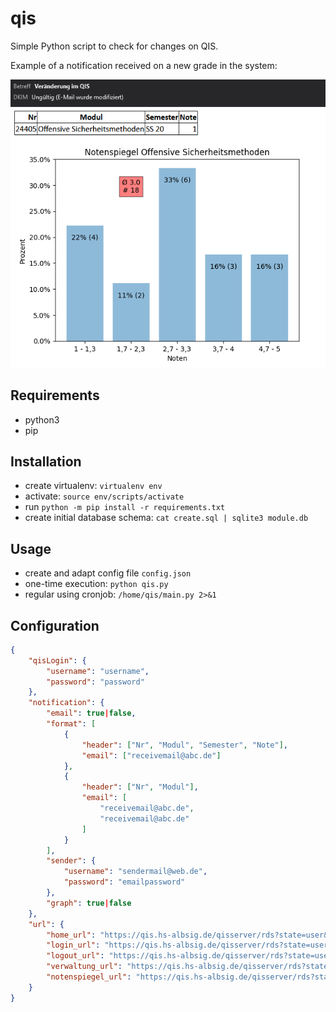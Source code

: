 # qis

Simple Python script to check for changes on QIS.

Example of a notification received on a new grade in the system:

![notification](notification.png)

## Requirements

- python3
- pip

## Installation

- create virtualenv: `virtualenv env`
- activate: `source env/scripts/activate`
- run `python -m pip install -r requirements.txt`
- create initial database schema: `cat create.sql | sqlite3 module.db`

## Usage

- create and adapt config file `config.json`
- one-time execution: `python qis.py`
- regular using cronjob: `/home/qis/main.py 2>&1`

## Configuration

```json
{
    "qisLogin": {
        "username": "username",
        "password": "password"
    },
    "notification": {
        "email": true|false,
        "format": [
            {
                "header": ["Nr", "Modul", "Semester", "Note"],
                "email": ["receivemail@abc.de"]
            },
            {
                "header": ["Nr", "Modul"],
                "email": [
                    "receivemail@abc.de",
                    "receivemail@abc.de"
                ]
            }
        ],
        "sender": {
            "username": "sendermail@web.de",
            "password": "emailpassword"
        },
        "graph": true|false
    },
    "url": {
        "home_url": "https://qis.hs-albsig.de/qisserver/rds?state=user&type=0",
        "login_url": "https://qis.hs-albsig.de/qisserver/rds?state=user&type=1&category=auth.login&startpage=portal.vm",
        "logout_url": "https://qis.hs-albsig.de/qisserver/rds?state=user&type=4&re=last&category=auth.logout&breadCrumbSource=&topitem=functions",
        "verwaltung_url": "https://qis.hs-albsig.de/qisserver/rds?state=change&type=1&moduleParameter=studyPOSMenu&nextdir=change&next=menu.vm&subdir=applications&xml=menu&purge=y&navigationPosition=functions,studyPOSMenu&breadcrumb=studyPOSMenu&topitem=functions&subitem=studyPOSMenu",
        "notenspiegel_url": "https://qis.hs-albsig.de/qisserver/rds?state=notenspiegelStudent&next=list.vm&nextdir=qispos/notenspiegel/student&createInfos=Y&struct=auswahlBaum&nodeID=auswahlBaum%7Cabschluss%3Aabschl%3D84%2Cstgnr%3D1&expand=0&asi={}#auswahlBaum%7Cabschluss%3Aabschl%3D84%2Cstgnr%3D1"
    }
}
```
